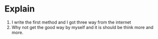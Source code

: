 # Explain

1. I write the first method and I got three way from the internet
2. Why not get the good way by myself and it is should be think more and more.
